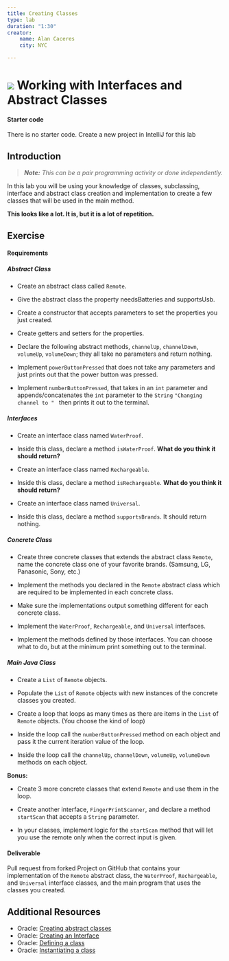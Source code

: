 ```yaml
---
title: Creating Classes
type: lab
duration: "1:30"
creator:
    name: Alan Caceres
    city: NYC

---
```


# ![](https://ga-dash.s3.amazonaws.com/production/assets/logo-9f88ae6c9c3871690e33280fcf557f33.png) Working with Interfaces and Abstract Classes

#### Starter code

There is no starter code.
Create a new project in IntelliJ for this lab

## Introduction

> ***Note:*** _This can be a pair programming activity or done independently._

In this lab you will be using your knowledge of classes, subclassing, interface and abstract class creation and implementation to create a few classes that will be used in the main method.

**This looks like a lot. It is, but it is a lot of repetition.**

## Exercise

#### Requirements

##### Abstract Class

- Create an abstract class called `Remote`.

- Give the abstract class the property needsBatteries and supportsUsb.

- Create a constructor that accepts parameters to set the properties you just created.

- Create getters and setters for the properties.

- Declare the following abstract methods, `channelUp`, `channelDown`, `volumeUp`, `volumeDown`; they all take no parameters and return nothing.

- Implement
`powerButtonPressed` that does not take any parameters and just prints out that the power button was pressed.

- Implement `numberButtonPressed`, that takes in an `int` parameter and appends/concatenates the `int` parameter to the `String` ```"Changing channel to " ``` then prints it out to the terminal.

##### Interfaces
- Create an interface class named `WaterProof`.
- Inside this class, declare a method `isWaterProof`. **What do you think it should return?**


- Create an interface class named `Rechargeable`.
- Inside this class, declare a method `isRechargeable`. **What do you think it should return?**


- Create an interface class named `Universal`.
- Inside this class, declare a method `supportsBrands`. It should return nothing.

##### Concrete Class
- Create three concrete classes that extends the abstract class `Remote`, name the concrete class one of your favorite brands. (Samsung, LG, Panasonic, Sony, etc.)

- Implement the methods you declared in the `Remote` abstract class which are required to be implemented in each concrete class.

- Make sure the implementations output something different for each concrete class.

- Implement the `WaterProof`, `Rechargeable`, and `Universal` interfaces.

- Implement the methods defined by those interfaces. You can choose what to do, but at the minimum print something out to the terminal.

##### Main Java Class
- Create a `List` of `Remote` objects.

- Populate the `List` of `Remote` objects with new instances of the concrete classes you created.

- Create a loop that loops as many times as there are items in the `List` of `Remote` objects. (You choose the kind of loop)

- Inside the loop call the `numberButtonPressed` method on each object and pass it the current iteration value of the loop.

- Inside the loop call the `channelUp`, `channelDown`, `volumeUp`, `volumeDown` methods on each object.

**Bonus:**
- Create 3 more concrete classes that extend `Remote` and use them in the loop.

- Create another interface, `FingerPrintScanner`, and declare a method `startScan` that accepts a `String` parameter.

- In your classes, implement logic for the `startScan` method that will let you use the remote only when the correct input is given.

#### Deliverable

Pull request from forked Project on GitHub that contains your implementation of the `Remote` abstract class, the `WaterProof`, `Rechargeable`, and `Universal` interface classes, and the main program that uses the classes you created.

## Additional Resources

- Oracle: [Creating abstract classes](https://docs.oracle.com/javase/tutorial/java/IandI/abstract.html)
- Oracle: [Creating an Interface](https://docs.oracle.com/javase/tutorial/java/IandI/createinterface.html)
- Oracle: [Defining a class](https://docs.oracle.com/javase/tutorial/java/javaOO/classes.html)
- Oracle: [Instantiating a class](https://docs.oracle.com/javase/tutorial/java/javaOO/objects.html)
